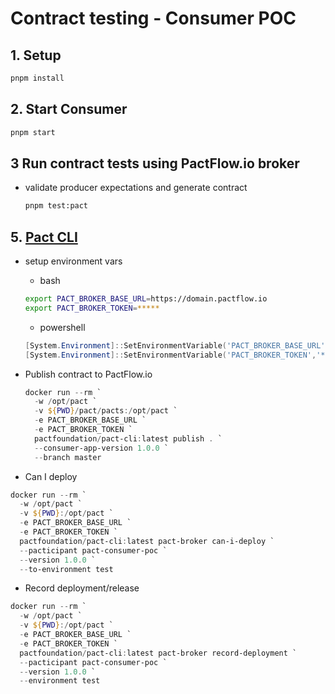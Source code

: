# Contract testing - Consumer POC

## 1. Setup

```bash
pnpm install
```

## 2. Start Consumer

```bash
pnpm start
```

## 3 Run contract tests using PactFlow.io broker

- validate producer expectations and generate contract

  ```bash
  pnpm test:pact
  ```

## 5. [Pact CLI](https://hub.docker.com/r/pactfoundation/pact-cli)

- setup environment vars

  - bash

  ```bash
  export PACT_BROKER_BASE_URL=https://domain.pactflow.io
  export PACT_BROKER_TOKEN=*****
  ```

  - powershell

  ```powershell
  [System.Environment]::SetEnvironmentVariable('PACT_BROKER_BASE_URL','https://danrusu.pactflow.io')
  [System.Environment]::SetEnvironmentVariable('PACT_BROKER_TOKEN','*****')
  ```

- Publish contract to PactFlow.io

  ```powershell
  docker run --rm `
    -w /opt/pact `
    -v ${PWD}/pact/pacts:/opt/pact `
    -e PACT_BROKER_BASE_URL `
    -e PACT_BROKER_TOKEN `
    pactfoundation/pact-cli:latest publish . `
    --consumer-app-version 1.0.0 `
    --branch master
  ```

- Can I deploy

```powershell
docker run --rm `
  -w /opt/pact `
  -v ${PWD}:/opt/pact `
  -e PACT_BROKER_BASE_URL `
  -e PACT_BROKER_TOKEN `
  pactfoundation/pact-cli:latest pact-broker can-i-deploy `
  --pacticipant pact-consumer-poc `
  --version 1.0.0 `
  --to-environment test
```

- Record deployment/release

```powershell
docker run --rm `
  -w /opt/pact `
  -v ${PWD}:/opt/pact `
  -e PACT_BROKER_BASE_URL `
  -e PACT_BROKER_TOKEN `
  pactfoundation/pact-cli:latest pact-broker record-deployment `
  --pacticipant pact-consumer-poc `
  --version 1.0.0 `
  --environment test
```
